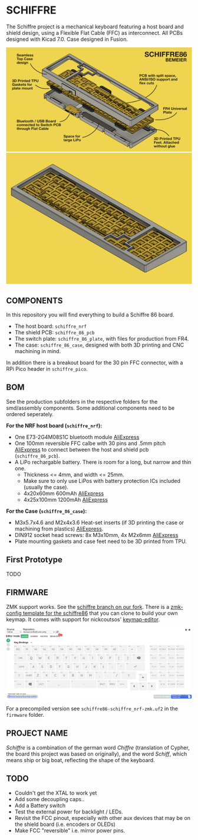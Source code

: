 # SCHIFFRE

The Schiffre project is a mechanical keyboard featuring a host board and shield design, using a Flexible Flat Cable (FFC) as interconnect.
All PCBs designed with Kicad 7.0. Case designed in Fusion.

![schiffre86 banner](img/banner.png)
![schiffre86 assembly](img/assembly.png)

## COMPONENTS
In this repository you will find everything to build a Schiffre 86 board.

- The host board: `schiffre_nrf`
- The shield PCB: `schiffre_86_pcb`
- The switch plate: `schiffre_86_plate`, with files for production from FR4.
- The case: `schiffre_86_case`, designed with both 3D printing and CNC machining in mind.

In addition there is a breakout board for the 30 pin FFC connector, with a RPi Pico header in `schiffre_pico`.

## BOM
See the production subfolders in the respective folders for the smd/assembly components.
Some additional components need to be ordered seperately.

**For the NRF host board (`schiffre_nrf`):**
 - One E73-2G4M08S1C bluetooth module [AliExpress](https://aliexpress.com/item/32944356249.html)
 - One 100mm reversible FFC calbe with 30 pins and .5mm pitch [AliExpress](https://aliexpress.com/item/1005002259855390.html) to connect between the host and shield pcb (`schiffre_86_pcb`).
 - A LiPo rechargable battery. There is room for a long, but narrow and thin one.
   - Thickness <= 4mm, and width <= 25mm. 
   - Make sure to only use LiPos with battery protection ICs included (usually the case).
   - 4x20x60mm 600mAh [AliExpress](https://aliexpress.com/item/1005005086965061.html)
   - 4x25x100mm 1200mAh [AliExpress](https://aliexpress.com/item/1005005067026996.html)


**For the Case (`schiffre_86_case`):**
 - M3x5.7x4.6 and M2x4x3.6 Heat-set inserts (if 3D printing the case or machining from plastics) [AliExpress](https://www.aliexpress.com/item/4001258499799.html).
 - DIN912 socket head screws: 8x M3x10mm, 4x M2x6mm [AliExpress](https://www.aliexpress.com/item/32810872544.html)
 - Plate mounting gaskets and case feet need to be 3D printed from TPU.

## First Prototype
TODO

## FIRMWARE
ZMK support works. See the [schiffre branch on our fork](https://github.com/Bemeier/zmk/tree/schiffre). 
There is a [zmk-config template for the schiffre86](https://github.com/Bemeier/schiffre86-zmk-config) that you can clone to build your own keymap.
It comes with support for nickcoutsos' [keymap-editor](https://nickcoutsos.github.io/keymap-editor/).

![screenshot of keymap-editor showing the schiffre86](img/keymap-editor.png)

For a precompiled version see `schiffre86-schiffre_nrf-zmk.uf2` in the `firmware` folder.

## PROJECT NAME
*Schiffre* is a combination of the german word *Chiffre* (translation of Cypher, the board this project was based on originally), and the word *Schiff*, which means ship or big boat, reflecting the shape of the keyboard.

## TODO
 - Couldn't get the XTAL to work yet
 - Add some decoupling caps..
 - Add a Battery switch
 - Test the external power for backlight / LEDs.
 - Revisit the FCC pinout, especially with other aux devices that may be on the shield board (i.e. encoders or OLEDs)
 - Make FCC "reversible" i.e. mirror power pins.